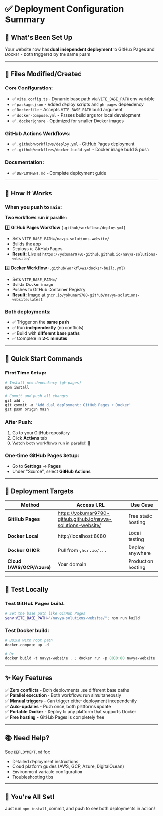# ✅ Deployment Configuration Summary

## 🎯 What's Been Set Up

Your website now has **dual independent deployment** to GitHub Pages and Docker - both triggered by the same push!

---

## 📁 Files Modified/Created

### Core Configuration:
- ✅ `vite.config.ts` - Dynamic base path via `VITE_BASE_PATH` env variable
- ✅ `package.json` - Added deploy scripts and `gh-pages` dependency
- ✅ `Dockerfile` - Accepts `VITE_BASE_PATH` build argument
- ✅ `docker-compose.yml` - Passes build args for local development
- ✅ `.dockerignore` - Optimized for smaller Docker images

### GitHub Actions Workflows:
- ✅ `.github/workflows/deploy.yml` - GitHub Pages deployment
- ✅ `.github/workflows/docker-build.yml` - Docker image build & push

### Documentation:
- ✅ `DEPLOYMENT.md` - Complete deployment guide

---

## 🔄 How It Works

### When you push to `main`:

**Two workflows run in parallel:**

1️⃣ **GitHub Pages Workflow** (`.github/workflows/deploy.yml`)
   - Sets `VITE_BASE_PATH=/navya-solutions-website/`
   - Builds the app
   - Deploys to GitHub Pages
   - **Result:** Live at `https://yokumar9780-github.github.io/navya-solutions-website/`

2️⃣ **Docker Workflow** (`.github/workflows/docker-build.yml`)
   - Sets `VITE_BASE_PATH=/`
   - Builds Docker image
   - Pushes to GitHub Container Registry
   - **Result:** Image at `ghcr.io/yokumar9780-github/navya-solutions-website:latest`

### Both deployments:
- ✅ Trigger on the **same push**
- ✅ Run **independently** (no conflicts)
- ✅ Build with **different base paths**
- ✅ Complete in **2-5 minutes**

---

## 🚀 Quick Start Commands

### First Time Setup:
```powershell
# Install new dependency (gh-pages)
npm install

# Commit and push all changes
git add .
git commit -m "Add dual deployment: GitHub Pages + Docker"
git push origin main
```

### After Push:
1. Go to your GitHub repository
2. Click **Actions** tab
3. Watch both workflows run in parallel! 🎉

### One-time GitHub Pages Setup:
- Go to **Settings** → **Pages**
- Under "Source", select **GitHub Actions**

---

## 🎯 Deployment Targets

| Method | Access URL | Use Case |
|--------|-----------|----------|
| **GitHub Pages** | https://yokumar9780-github.github.io/navya-solutions-website/ | Free static hosting |
| **Docker Local** | http://localhost:8080 | Local testing |
| **Docker GHCR** | Pull from `ghcr.io/...` | Deploy anywhere |
| **Cloud (AWS/GCP/Azure)** | Your domain | Production hosting |

---

## 🧪 Test Locally

### Test GitHub Pages build:
```powershell
# Set the base path like GitHub Pages
$env:VITE_BASE_PATH="/navya-solutions-website/"; npm run build
```

### Test Docker build:
```powershell
# Build with root path
docker-compose up -d

# Or
docker build -t navya-website . ; docker run -p 8080:80 navya-website
```

---

## ✨ Key Features

✅ **Zero conflicts** - Both deployments use different base paths  
✅ **Parallel execution** - Both workflows run simultaneously  
✅ **Manual triggers** - Can trigger either deployment independently  
✅ **Auto-updates** - Push once, both platforms update  
✅ **Portable Docker** - Deploy to any platform that supports Docker  
✅ **Free hosting** - GitHub Pages is completely free  

---

## 📚 Need Help?

See `DEPLOYMENT.md` for:
- Detailed deployment instructions
- Cloud platform guides (AWS, GCP, Azure, DigitalOcean)
- Environment variable configuration
- Troubleshooting tips

---

## 🎉 You're All Set!

Just run `npm install`, commit, and push to see both deployments in action!
